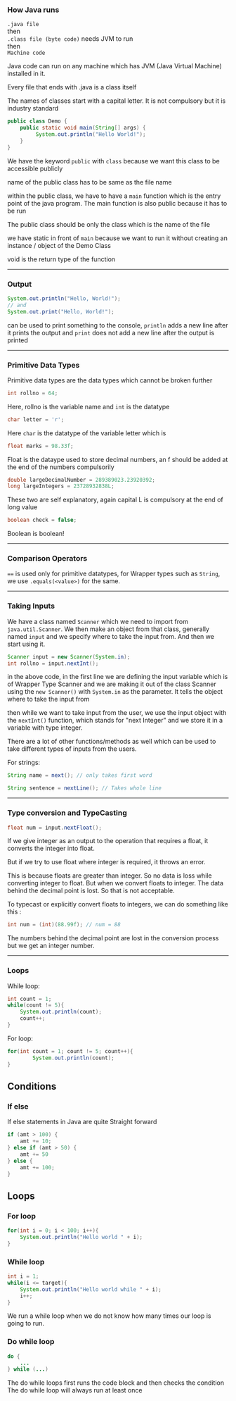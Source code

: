 ### How Java runs

`.java file`<br>then<br>`.class file (byte code)` needs JVM to run<br>then<br>`Machine code`

Java code can run on any machine which has JVM (Java Virtual Machine) installed in it.

Every file that ends with .java is a class itself

The names of classes start with a capital letter. It is not compulsory but it is industry standard

```java
public class Demo {
    public static void main(String[] args) {
         System.out.println("Hello World!");
    }
}
```

We have the keyword `public` with `class` because we want this class to be accessible publicly

name of the public class has to be same as the file name

within the public class, we have to have a `main` function which is the entry point of the java program. The main function is also public because it has to be run 

The public class should be only the class which is the name of the file

we have static in front of `main` because we want to run it without creating an instance / object of the Demo Class

void is the return type of the function 

<hr>

### Output

```java
System.out.println("Hello, World!");
// and 
System.out.print("Hello, World!");
```

can be used to print something to the console, `println` adds a new line after it prints the output and `print` does not add a new line after the output is printed

<hr>

### Primitive Data Types

Primitive data types are the data types which cannot be broken further

```java
int rollno = 64;
```

Here, rollno is the variable name and `int` is the datatype

```java
char letter = 'r';
```

Here `char` is the datatype of the variable letter which is 

```java
float marks = 98.33f;
```

Float is the dataype used to store decimal numbers, an f should be added at the end of the numbers compulsorily

```java
double largeDecimalNumber = 289389023.23920392;
long largeIntegers = 23728932838L;
```

These two are self explanatory, again capital L is compulsory at the end of long value

```java
boolean check = false;
```

Boolean is boolean!

<hr>

### Comparison Operators

`==` is used only for primitive datatypes, for Wrapper types such as `String`, we use `.equals(<value>)` for the same.

<hr>

### Taking Inputs

We have a class named `Scanner` which we need to import from `java.util.Scanner`. We then make an object from that class, generally named `input` and we specify where to take the input from. And then we start using it.

```java
Scanner input = new Scanner(System.in);
int rollno = input.nextInt();
```

in the above code, in the first line we are defining the input variable which is of Wrapper Type Scanner and we are making it out of the class Scanner using the `new Scanner()` with `System.in` as the parameter. It tells the object where to take the input from

then while we want to take input from the user, we use the input object with the `nextInt()` function, which stands for "next Integer" and we store it in a variable with type integer.

There are a lot of other functions/methods as well which can be used to take different types of inputs from the users.

For strings:

```java
String name = next(); // only takes first word
```

```java
String sentence = nextLine(); // Takes whole line
```

<hr>

### Type conversion and TypeCasting

```java
float num = input.nextFloat();
```

If we give integer as an output to the operation that requires a float, it converts the integer into float. 

But if we try to use float where integer is required, it throws an error.

This is because floats are greater than integer. So no data is loss while converting integer to float. But when we convert floats to integer. The data behind the decimal point is lost. So that is not acceptable.

To typecast or explicitly convert floats to integers, we can do something like this :

```java
int num = (int)(88.99f); // num = 88
```

The numbers behind the decimal point are lost in the conversion process but we get an integer number.

<hr>

### Loops

While loop: 

```java
int count = 1;
while(count != 5){
    System.out.println(count);
    count++;
}
```

For loop: 

```java
for(int count = 1; count != 5; count++){
        System.out.println(count);
}
```

## Conditions

### If else

If else statements in Java are quite Straight forward

```java
if (amt > 100) {
    amt += 10;
} else if (amt > 50) {
    amt += 50
} else {
    amt += 100;
}
```

## Loops

### For loop 

```java
for(int i = 0; i < 100; i++){
    System.out.println("Hello world " + i);
}
```

### While loop 

```java
int i = 1;
while(i <= target){
    System.out.println("Hello world while " + i);
    i++;
}
```

We run a while loop when we do not know how many times our loop is going to run.

### Do while loop

```java
do {
    ...
} while (...)

```

The do while loops first runs the code block and then checks the condition \
The do while loop will always run at least once

